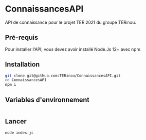 
# ConnaissancesAPI
API de connaissance pour le projet TER 2021 du groupe TERinou.

## Pré-requis
Pour installer l'API, vous devez avoir installé Node.Js 12+ avec npm.

## Installation
```bash
git clone git@github.com:TERinou/ConnaissancesAPI.git
cd ConnaissancesAPI
npm i
```

## Variables d'environnement
```bash
```

## Lancer
```bash
node index.js
```

